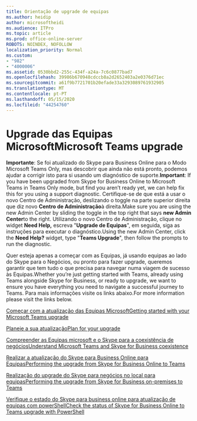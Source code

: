 ```yaml
---
title: Orientação de upgrade de equipas
ms.author: heidip
author: microsoftheidi
ms.audience: ITPro
ms.topic: article
ms.prod: office-online-server
ROBOTS: NOINDEX, NOFOLLOW
localization_priority: Normal
ms.custom:
- "982"
- "4000006"
ms.assetid: 0530bbd2-255c-434f-a24a-7c6c0877bad7
ms.openlocfilehash: 39986b670948cdccb8a2d2652403a2e0376d71ec
ms.sourcegitcommit: a61f9b7721701b20efade33a3293089761932905
ms.translationtype: MT
ms.contentlocale: pt-PT
ms.lasthandoff: 05/15/2020
ms.locfileid: "44254760"
---
```

# <a name="microsoft-teams-upgrade"></a><span data-ttu-id="d944a-102">Upgrade das Equipas Microsoft</span><span class="sxs-lookup"><span data-stu-id="d944a-102">Microsoft Teams upgrade</span></span>

<span data-ttu-id="d944a-103">**Importante**: Se foi atualizado do Skype para Business Online para o Modo Microsoft Teams Only, mas descobrir que ainda não está pronto, podemos ajudar a corrigir isto para si usando um diagnóstico de suporte.</span><span class="sxs-lookup"><span data-stu-id="d944a-103">**Important**: If you have been upgraded from Skype for Business Online to Microsoft Teams in Teams Only mode, but find you aren’t ready yet, we can help fix this for you using a support diagnostic.</span></span> <span data-ttu-id="d944a-104">Certifique-se de que está a usar o novo Centro de Administração, deslizando o toggle na parte superior direita que diz novo **Centro de Administração**à direita.</span><span class="sxs-lookup"><span data-stu-id="d944a-104">Make sure you are using the new Admin Center by sliding the toggle in the top right that says **new Admin Center**to the right.</span></span> <span data-ttu-id="d944a-105">Utilizando o novo Centro de Administração, clique no widget **Need Help,** escreva "**Upgrade de Equipas**", em seguida, siga as instruções para executar o diagnóstico.</span><span class="sxs-lookup"><span data-stu-id="d944a-105">Using the new Admin Center, click the **Need Help?** widget, type "**Teams Upgrade**", then follow the prompts to run the diagnostic.</span></span>

<span data-ttu-id="d944a-106">Quer esteja apenas a começar com as Equipas, já usando equipas ao lado do Skype para o Negócios, ou pronto para fazer upgrade, queremos garantir que tem tudo o que precisa para navegar numa viagem de sucesso às Equipas.</span><span class="sxs-lookup"><span data-stu-id="d944a-106">Whether you’re just getting started with Teams, already using Teams alongside Skype for Business, or ready to upgrade, we want to ensure you have everything you need to navigate a successful journey to Teams.</span></span> <span data-ttu-id="d944a-107">Para mais informações visite os links abaixo.</span><span class="sxs-lookup"><span data-stu-id="d944a-107">For more information please visit the links below.</span></span>

[<span data-ttu-id="d944a-108">Começar com a atualização das Equipas Microsoft</span><span class="sxs-lookup"><span data-stu-id="d944a-108">Getting started with your Microsoft Teams upgrade</span></span>](https://docs.microsoft.com/MicrosoftTeams/upgrade-start-here)

[<span data-ttu-id="d944a-109">Planeie a sua atualização</span><span class="sxs-lookup"><span data-stu-id="d944a-109">Plan for your upgrade</span></span>](https://docs.microsoft.com/MicrosoftTeams/upgrade-plan-journey)

[<span data-ttu-id="d944a-110">Compreender as Equipas microsoft e o Skype para a coexistência de negócios</span><span class="sxs-lookup"><span data-stu-id="d944a-110">Understand Microsoft Teams and Skype for Business coexistence</span></span>](https://docs.microsoft.com/MicrosoftTeams/teams-and-skypeforbusiness-coexistence-and-interoperability)

[<span data-ttu-id="d944a-111">Realizar a atualização do Skype para Business Online para Equipas</span><span class="sxs-lookup"><span data-stu-id="d944a-111">Performing the upgrade from Skype for Business Online to Teams</span></span>](https://docs.microsoft.com/MicrosoftTeams/upgrade-to-teams-execute-skypeforbusinessonline)

[<span data-ttu-id="d944a-112">Realização do upgrade do Skype para negócios no local para equipas</span><span class="sxs-lookup"><span data-stu-id="d944a-112">Performing the upgrade from Skype for Business on-premises to Teams</span></span>](https://docs.microsoft.com/MicrosoftTeams/upgrade-to-teams-execute-skypeforbusinesshybridonprem)
 
[<span data-ttu-id="d944a-113">Verifique o estado do Skype para business online para atualização de equipas com powerShell</span><span class="sxs-lookup"><span data-stu-id="d944a-113">Check the status of Skype for Business Online to Teams upgrade with PowerShell</span></span>](https://docs.microsoft.com/powershell/module/skype/get-csteamsupgradestatus?view=skype-ps)